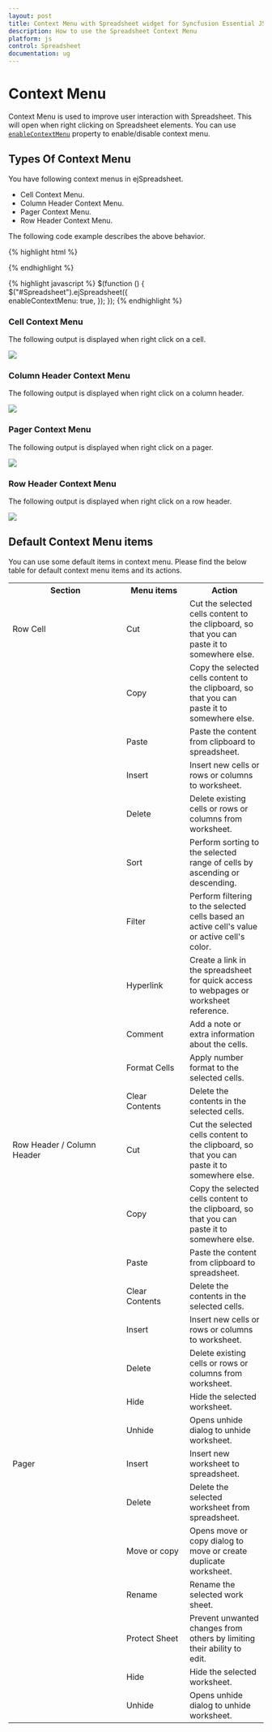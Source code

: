 ```yaml
---
layout: post
title: Context Menu with Spreadsheet widget for Syncfusion Essential JS
description: How to use the Spreadsheet Context Menu
platform: js
control: Spreadsheet
documentation: ug
---
```


# Context Menu

Context Menu is used to improve user interaction with Spreadsheet. This will open when right clicking on Spreadsheet elements. You can use [`enableContextMenu`](http://help.syncfusion.com/js/api/ejspreadsheet#members:enablecontextmenu "enableContextMenu") property to enable/disable context menu. 

## Types Of Context Menu

You have following context menus in ejSpreadsheet.

* Cell Context Menu.
* Column Header Context Menu.
* Pager Context Menu.
* Row Header Context Menu.

The following code example describes the above behavior.

{% highlight html %}
<div id="Spreadsheet"></div> 
{% endhighlight %}

{% highlight javascript %}
$(function () {
    $("#Spreadsheet").ejSpreadsheet({                                            
        enableContextMenu: true,
    });
});
{% endhighlight %}

### Cell Context Menu

The following output is displayed when right click on a cell.

![](Context-Menu_images/context-menu_img1.png)

### Column Header Context Menu

The following output is displayed when right click on a column header.

![](Context-Menu_images/context-menu_img2.png)

### Pager Context Menu

The following output is displayed when right click on a pager.

![](Context-Menu_images/context-menu_img4.png)

### Row Header Context Menu

The following output is displayed when right click on a row header.

![](Context-Menu_images/context-menu_img3.png)

## Default Context Menu items

You can use some default items in context menu. Please find the below table for default context menu items and its actions.

<table>
    <colgroup><col width= "225px"/><col width = "125px"/></colgroup>
    <tr><th>Section<br/></th><th>Menu items<br/></th><th>Action<br/></th></tr>
    <tr><td>Row Cell<br/></td><td>Cut<br/></td><td>Cut the selected cells content to the clipboard, so that you can paste it to somewhere else.<br/></td></tr>
    <tr><td><br/></td><td>Copy <br/></td><td>Copy the selected cells content to the clipboard, so that you can paste it to somewhere else.<br/></td></tr>
    <tr><td><br/></td><td>Paste<br/></td><td>Paste the content from clipboard to spreadsheet.<br/></td></tr>
    <tr><td><br/></td><td>Insert<br/></td><td>Insert new cells or rows or columns to worksheet.<br/></td></tr>
    <tr><td><br/></td><td>Delete<br/></td><td>Delete existing cells or rows or columns from worksheet.<br/></td></tr>
    <tr><td><br/></td><td>Sort<br/></td><td>Perform sorting to the selected range of cells by ascending or descending.<br/></td></tr>
    <tr><td><br/></td><td>Filter<br/></td><td>Perform filtering to the selected cells based an active cell's value or active cell's color.<br/></td></tr>
    <tr><td><br/></td><td>Hyperlink<br/></td><td>Create a link in the spreadsheet for quick access to webpages or worksheet reference.<br/></td></tr>
    <tr><td><br/></td><td>Comment<br/></td><td>Add a note or extra information about the cells.<br/></td></tr>
    <tr><td><br/></td><td>Format Cells<br/></td><td>Apply number format to the selected cells.<br/></td></tr>
    <tr><td><br/></td><td>Clear Contents<br/></td><td>Delete the contents in the selected cells.<br/></td></tr>
    <tr><td>Row Header / Column Header<br/></td><td>Cut<br/></td><td>Cut the selected cells content to the clipboard, so that you can paste it to somewhere else.<br/></td></tr>
    <tr><td><br/></td><td>Copy <br/></td><td>Copy the selected cells content to the clipboard, so that you can paste it to somewhere else.<br/></td></tr>
    <tr><td><br/></td><td>Paste<br/></td><td>Paste the content from clipboard to spreadsheet.<br/></td></tr>
    <tr><td><br/></td><td>Clear Contents<br/></td><td>Delete the contents in the selected cells.<br/></td></tr>
    <tr><td><br/></td><td>Insert<br/></td><td>Insert new cells or rows or columns to worksheet.<br/></td></tr>
    <tr><td><br/></td><td>Delete<br/></td><td>Delete existing cells or rows or columns from worksheet.<br/></td></tr>
    <tr><td><br/></td><td>Hide<br/></td><td>Hide the selected worksheet.<br/></td></tr>
    <tr><td><br/></td><td>Unhide<br/></td><td>Opens unhide dialog to unhide worksheet.<br/></td></tr>
    <tr><td>Pager<br/></td><td>Insert<br/></td><td>Insert new worksheet to spreadsheet.<br/></td></tr>
    <tr><td><br/></td><td>Delete<br/></td><td>Delete the selected worksheet from spreadsheet.<br/></td></tr>
    <tr><td><br/></td><td>Move or copy<br/></td><td>Opens move or copy dialog to move or create duplicate worksheet.<br/></td></tr>
    <tr><td><br/></td><td>Rename<br/></td><td>Rename the selected work sheet.<br/></td></tr>
    <tr><td><br/></td><td>Protect Sheet<br/></td><td>Prevent unwanted changes from others by limiting their ability to edit.<br/></td></tr>
    <tr><td><br/></td><td>Hide <br/></td><td>Hide the selected worksheet.<br/></td></tr>
    <tr><td><br/></td><td>Unhide<br/></td><td>Opens unhide dialog to unhide worksheet.<br/></td></tr>
</table>
